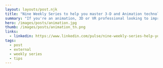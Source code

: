 ```yaml
---
layout: layouts/post.njk
title: "Nine Weekly Series to help you master 3-D and Animation technologies"
summary: "If you're an animation, 3D or VR professional looking to improve your skills, take a look at these quick, 10 minute weekly series from LinkedIn Learning experts to help you master new technologies from Maya, Blender, Z-Brush, Sketchup, BIM, Rhino and Revit."
hero: /images/posts/animation.jpg
thumb: /images/posts/animation_tn.png
links:
  - linkedin: https://www.linkedin.com/pulse/nine-weekly-series-help-you-master-3-d-animation-ray-villalobos
tags:
  - post
  - external
  - weekly series
  - tips
---
```

